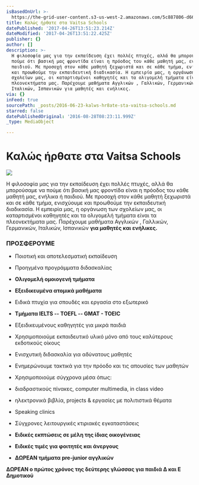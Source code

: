 ```yaml
---
isBasedOnUrl: >-
  https://the-grid-user-content.s3-us-west-2.amazonaws.com/5c887806-d66f-4faa-95fa-ce3d552d5931.jpg
title: Καλώς ήρθατε στα Vaitsa Schools
datePublished: '2017-04-26T13:51:23.214Z'
dateModified: '2017-04-26T13:51:22.425Z'
publisher: {}
author: []
description: >-
  Η φιλοσοφία μας για την εκπαίδευση έχει πολλές πτυχές, αλλά θα μπορούσαμε να
  πούμε ότι βασική μας φροντίδα είναι η πρόοδος του κάθε μαθητή μας, ενήλικα ή
  παιδιού. Με προσοχή στον κάθε μαθητή ξεχωριστά και σε κάθε τμήμα, ενισχύουμε
  και προωθούμε την εκπαιδευτική διαδικασία. Η εμπειρία μας, η οργάνωση των
  σχολείων μας, οι καταρτισμένοι καθηγητές και τα ολιγομελή τμήματα είναι τα
  πλεονεκτήματα μας. Παρέχουμε μαθήματα Αγγλικών , Γαλλικών, Γερμανικών,
  Ιταλικών, Ισπανικών για μαθητές και ενήλικες.
via: {}
inFeed: true
sourcePath: _posts/2016-06-23-kalws-hr8ate-sta-vaitsa-schools.md
starred: false
datePublishedOriginal: '2016-08-28T08:23:11.999Z'
_type: MediaObject

---
```

# **Καλώς ήρθατε στα Vaitsa Schools**
![](https://the-grid-user-content.s3-us-west-2.amazonaws.com/5c887806-d66f-4faa-95fa-ce3d552d5931.jpg)

Η φιλοσοφία μας για την εκπαίδευση έχει πολλές πτυχές, αλλά θα μπορούσαμε να πούμε ότι βασική μας φροντίδα είναι η πρόοδος του κάθε μαθητή μας, ενήλικα ή παιδιού. Με προσοχή στον κάθε μαθητή ξεχωριστά και σε κάθε τμήμα, ενισχύουμε και προωθούμε την εκπαιδευτική διαδικασία. Η εμπειρία μας, η οργάνωση των σχολείων μας, οι καταρτισμένοι καθηγητές και τα ολιγομελή τμήματα είναι τα πλεονεκτήματα μας. Παρέχουμε μαθήματα Αγγλικών , Γαλλικών, Γερμανικών, Ιταλικών, Ισπανικών **για μαθητές και ενήλικες.**

### ΠΡΟΣΦΕΡΟΥΜΕ

* Ποιοτική και αποτελεσματική εκπαίδευση

* Προηγμένα προγράμματα διδασκαλίας
* **Ολιγομελή ομοιογενή τμήματα**
* **Εξειδικευμένα ατομικά μαθήματα**
* Ειδικά πτυχία για σπουδές και εργασία στο εξωτερικό
* **Τμήματα IELTS -- TOEFL -- GMAT - TOEIC**
* Εξειδικευμένους καθηγητές για μικρά παιδιά
* Χρησιμοποιούμε εκπαιδευτικό υλικό μόνο από τους καλύτερους εκδοτικούς οίκους
* Ενισχυτική διδασκαλία για αδύνατους μαθητές
* Ενημερώνουμε τακτικά για την πρόοδο και τις απουσίες των μαθητών
* Χρησιμοποιούμε σύγχρονα μέσα όπως:
* διαδραστικούς πίνακες, computer multimedia, in class video
* ηλεκτρονικά βιβλία, projects & εργασίες με πολιτιστικά θέματα
* Speaking clinics
* Σύγχρονες λειτουργικές κτιριακές εγκαταστάσεις
* **Ειδικές εκπτώσεις σε μέλη της ίδιας οικογένειας**
* **Ειδικές τιμές για φοιτητές και άνεργους**
* **ΔΩΡΕΑΝ τμήματα pre-junior αγγλικών**

**ΔΩΡΕΑΝ ο πρώτος χρόνος της δεύτερης γλώσσας για παιδιά Δ και Ε Δημοτικού**